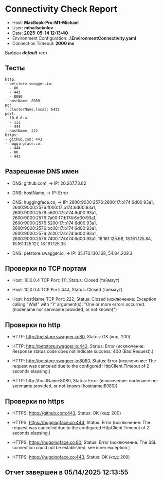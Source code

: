 # Connectivity Check Report

- Host: **MacBook-Pro-M1-Michael**
- User: **mihailsokolov**
- Date: **2025-05-14 12:13:40**
- Environment Configuration: **.\EnvironmentConnectivity.yaml**
- Connection Timeout: **2000 ms**

Выбран **_default_** тест

## Тесты

```shell
http:
- petstore.swagger.io:
  - 80
  - 443
  - 8080
- hostName: 8080
pg:
- clusterName.local: 5432
port:
- 10.0.0.4:
  - 111
  - 444
- hostName: 222
https:
- github.com: 443
- huggingface.co:
  - 444
  - 80
  - 443
```

## Разрешение DNS имен

- DNS: github.com, -> IP: 20.207.73.82

- DNS: hostName, -> IP: Error

- DNS: huggingface.co, -> IP: 2600:9000:2576:2800:17:b174:6d00:93a1, 2600:9000:2576:f000:17:b174:6d00:93a1, 2600:9000:2576:c600:17:b174:6d00:93a1, 2600:9000:2576:7a00:17:b174:6d00:93a1, 2600:9000:2576:5200:17:b174:6d00:93a1, 2600:9000:2576:bc00:17:b174:6d00:93a1, 2600:9000:2576:2c00:17:b174:6d00:93a1, 2600:9000:2576:7400:17:b174:6d00:93a1, 18.161.125.68, 18.161.125.84, 18.161.125.127, 18.161.125.35

- DNS: petstore.swagger.io, -> IP: 35.170.130.168, 54.84.209.3

## Проверки по TCP портам

- Host: 10.0.0.4 TCP Port: 111, Status: Closed (таймаут)

- Host: 10.0.0.4 TCP Port: 444, Status: Closed (таймаут)

- Host: hostName TCP Port: 222, Status: Closed (исключение: Exception calling "Wait" with "1" argument(s): "One or more errors occurred. (nodename nor servname provided, or not known)")

## Проверки по http

- HTTP: http://petstore.swagger.io:80, Status: OK (код: 200)

- HTTP: http://petstore.swagger.io:443, Status: Error (исключение: Response status code does not indicate success: 400 (Bad Request).)

- HTTP: http://petstore.swagger.io:8080, Status: Error (исключение: The request was canceled due to the configured HttpClient.Timeout of 2 seconds elapsing.)

- HTTP: http://hostName:8080, Status: Error (исключение: nodename nor servname provided, or not known (hostname:8080))

## Проверки по https

- HTTPS: https://github.com:443, Status: OK (код: 200)

- HTTPS: https://huggingface.co:444, Status: Error (исключение: The request was canceled due to the configured HttpClient.Timeout of 2 seconds elapsing.)

- HTTPS: https://huggingface.co:80, Status: Error (исключение: The SSL connection could not be established, see inner exception.)

- HTTPS: https://huggingface.co:443, Status: OK (код: 200)

## Отчет завершен в 05/14/2025 12:13:55

